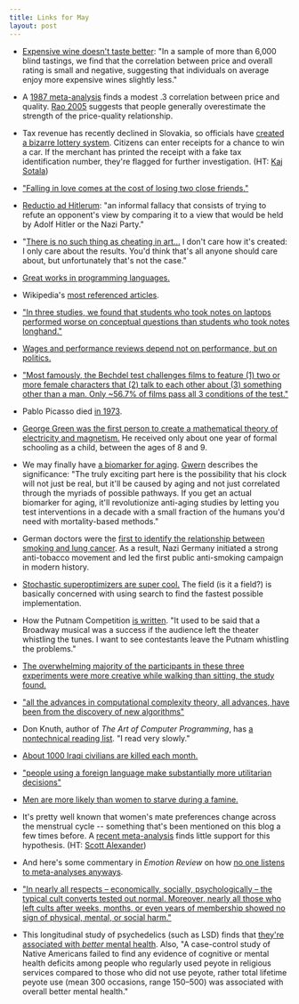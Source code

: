 ```yaml
---
title: Links for May
layout: post
---
```


* [Expensive wine doesn't taste better](http://www.wine-economics.org/workingpapers/AAWE_WP16.pdf): "In a sample of more than 6,000 blind tastings, we find that the correlation between price and overall rating is small and negative, suggesting that individuals on average enjoy more expensive wines slightly less."

* A [1987 meta-analysis](http://www-bcf.usc.edu/~tellis/priceandquality.pdf) finds a modest .3 correlation between price and quality. [Rao 2005](http://carlsonmba.csom.umn.edu/marketinginstitute/research/documents/Rao_QualityofPrice_2005.pdf) suggests that people generally overestimate the strength of the price-quality relationship.

* Tax revenue has recently declined in Slovakia, so officials have [created a bizarre lottery system](http://www.nytimes.com/2014/04/20/world/europe/forget-the-car-in-slovakian-lottery-real-prize-goes-to-tax-man.html?hpw&rref=world&_r=1). Citizens can enter receipts for a chance to win a car. If the merchant has printed the receipt with a fake tax identification number, they're flagged for further investigation. (HT: [Kaj Sotala](http://kajsotala.fi/))

* ["Falling in love comes at the cost of losing two close friends."](http://www.bbc.co.uk/news/science-environment-11321282)

* [Reductio ad Hitlerum](https://en.wikipedia.org/wiki/Reductio_ad_Hitlerum): "an informal fallacy that consists of trying to refute an opponent's view by comparing it to a view that would be held by Adolf Hitler or the Nazi Party."

* "[There is no such thing as cheating in art...](http://muddycolors.blogspot.com/2014/04/cheating.html) I don't care how it's created: I only care about the results. You'd think that's all anyone should care about, but unfortunately that's not the case."

* [Great works in programming languages.](http://www.cis.upenn.edu/~bcpierce/courses/670Fall04/GreatWorksInPL.shtml)

* Wikipedia's [most referenced articles](https://en.wikipedia.org/wiki/Wikipedia:Most_referenced_articles).

* ["In three studies, we found that students who took notes on laptops performed worse on conceptual questions than students who took notes longhand."](http://pss.sagepub.com/content/early/2014/04/22/0956797614524581.abstract)

* [Wages and performance reviews depend not on performance, but on politics.](http://www.overcomingbias.com/2014/04/more-broken-evals.html)

* ["Most famously, the Bechdel test challenges films to feature (1) two or more female characters that (2) talk to each other about (3) something other than a man. Only ~56.7% of films pass all 3 conditions of the test."](http://a-nice-place-to-live.blogspot.com/2014/04/gender-disparity-in-hollywood.html)

* Pablo Picasso died [in 1973](http://en.wikipedia.org/wiki/Pablo_Picasso).

* [George Green was the first person to create a mathematical theory of electricity and magnetism.](http://en.wikipedia.org/wiki/George_Green) He received only about one year of formal schooling as a child, between the ages of 8 and 9.

* We may finally have [a biomarker for aging](http://www.nature.com/news/biomarkers-and-ageing-the-clock-watcher-1.15014). [Gwern](http://www.gwern.net/) describes the significance: "The truly exciting part here is the possibility that his clock will not just be real, but it'll be caused by aging and not just correlated through the myriads of possible pathways. If you get an actual biomarker for aging, it'll revolutionize anti-aging studies by letting you test interventions in a decade with a small fraction of the humans you'd need with mortality-based methods."

* German doctors were the [first to identify the relationship between smoking and lung cancer](https://en.wikipedia.org/wiki/Anti-tobacco_movement_in_Nazi_Germany). As a result, Nazi Germany initiated a strong anti-tobacco movement and led the first public anti-smoking campaign in modern history.

* [Stochastic superoptimizers are super cool.](http://blog.regehr.org/archives/923) The field (is it a field?) is basically concerned with using search to find the fastest possible implementation.

* How the Putnam Competition [is written](http://www.math.uiuc.edu/~reznick/putnam.pdf). "It used to be said that a Broadway musical was a success if the audience left the theater whistling the tunes. I want to see contestants leave the Putnam whistling the problems."

* [The overwhelming majority of the participants in these three experiments were more creative while walking than sitting, the study found.](http://news.stanford.edu/news/2014/april/walking-vs-sitting-042414.html?hn)

* ["all the advances in computational complexity theory, all advances, have been from the discovery of new algorithms"](http://rjlipton.wordpress.com/2009/09/22/its-all-algorithms-algorithms-and-algorithms/)

* Don Knuth, author of *The Art of Computer Programming*, has [a nontechnical reading list](http://www-cs-faculty.stanford.edu/~uno/retd.html). "I read very slowly."

* [About 1000 Iraqi civilians are killed each month.](dartthrowingchimp.wordpress.com/2014/04/30/alarmed-by-iraq/)

* ["people using a foreign language make substantially more utilitarian decisions"](http://www.sciencedaily.com/releases/2014/04/140428120659.htm)

* [Men are more likely than women to starve during a famine.](http://econlog.econlib.org/archives/2014/04/feminizing_fami.html)

* It's pretty well known that women's mate preferences change across the menstrual cycle -- something that's been mentioned on this blog a few times before. A [recent meta-analysis](http://emr.sagepub.com/content/early/2014/03/24/1754073914523073.abstract) finds little support for this hypothesis. (HT: [Scott Alexander](http://slatestarcodex.com/2014/05/01/links-for-may-2014/))

* And here's some commentary in *Emotion Review* on how [no one listens to meta-analyses anyways](http://www.christopherjferguson.com/Emotion%20Review.pdf). 

* ["In nearly all respects – economically, socially, psychologically – the typical cult converts tested out normal. Moreover, nearly all those who left cults after weeks, months, or even years of membership showed no sign of physical, mental, or social harm."](http://isites.harvard.edu/fs/docs/icb.topic107502.files/Iannaccone.Market_for_Martyrs.pdf)

* This longitudinal study of psychedelics (such as LSD) finds that [they're associated with *better* mental health](http://www.plosone.org/article/info%3Adoi%2F10.1371%2Fjournal.pone.0063972). Also, "A case-control study of Native Americans failed to find any evidence of cognitive or mental health deficits among people who regularly used peyote in religious services compared to those who did not use peyote, rather total lifetime peyote use (mean 300 occasions, range 150–500) was associated with overall better mental health."
